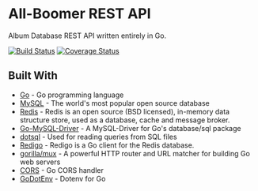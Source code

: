 # All-Boomer REST API

Album Database REST API written entirely in Go.

[![Build Status](https://travis-ci.com/peterdotw/alboomerapi.svg?branch=master)](https://travis-ci.com/peterdotw/alboomerapi)
[![Coverage Status](https://coveralls.io/repos/github/peterdotw/alboomerapi/badge.svg?branch=master)](https://coveralls.io/github/peterdotw/alboomerapi?branch=master)

## Built With

- [Go](https://golang.org/) - Go programming language
- [MySQL](https://www.mysql.com/) - The world's most popular open source database
- [Redis](https://redis.io/) - Redis is an open source (BSD licensed), in-memory data structure store, used as a database, cache and message broker.
- [Go-MySQL-Driver](github.com/go-sql-driver/mysql) - A MySQL-Driver for Go's database/sql package
- [dotsql](https://github.com/gchaincl/dotsql) - Used for reading queries from SQL files
- [Redigo](https://github.com/gomodule/redigo) - Redigo is a Go client for the Redis database.
- [gorilla/mux](https://github.com/gorilla/mux) - A powerful HTTP router and URL matcher for building Go web servers
- [CORS](https://github.com/rs/cors) - Go CORS handler
- [GoDotEnv](https://github.com/joho/godotenv) - Dotenv for Go